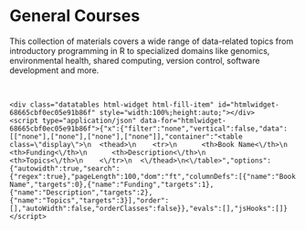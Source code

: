 
# General Courses

This collection of materials covers a wide range of data-related topics from introductory programming in R to specialized domains like genomics, environmental health, shared computing, version control, software development and more. 

<br>


```{=html}
<div class="datatables html-widget html-fill-item" id="htmlwidget-68665cbf0ec05e91b86f" style="width:100%;height:auto;"></div>
<script type="application/json" data-for="htmlwidget-68665cbf0ec05e91b86f">{"x":{"filter":"none","vertical":false,"data":[["none"],["none"],["none"],["none"]],"container":"<table class=\"display\">\n  <thead>\n    <tr>\n      <th>Book Name<\/th>\n      <th>Funding<\/th>\n      <th>Description<\/th>\n      <th>Topics<\/th>\n    <\/tr>\n  <\/thead>\n<\/table>","options":{"autowidth":true,"search":{"regex":true},"pageLength":100,"dom":"ft","columnDefs":[{"name":"Book Name","targets":0},{"name":"Funding","targets":1},{"name":"Description","targets":2},{"name":"Topics","targets":3}],"order":[],"autoWidth":false,"orderClasses":false}},"evals":[],"jsHooks":[]}</script>
```
